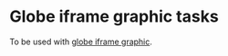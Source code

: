 # Globe iframe graphic tasks

To be used with [globe iframe graphic](https://github.com/russellgoldenberg/globe-iframe-graphic).
